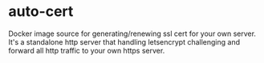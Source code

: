 # auto-cert
Docker image source for generating/renewing ssl cert for your own server. It's a standalone http server that handling letsencrypt challenging and forward all http traffic to your own https server. 
